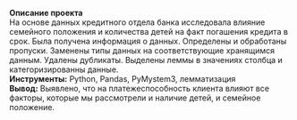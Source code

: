 **Описание проекта**  
На основе данных кредитного отдела банка исследовала влияние семейного положения и количества детей на факт погашения кредита в срок. Была получена информация о данных. Определены и обработаны пропуски. Заменены типы данных на соответствующие хранящимся данным. Удалены дубликаты. Выделены леммы в значениях столбца и категоризированны данные.  
**Инструменты:** Python, Pandas, PyMystem3, лемматизация  
**Вывод:** Выявлено, что на платежеспособность клиента влияют все факторы, которые мы рассмотрели и наличие детей, и семейное положение.
